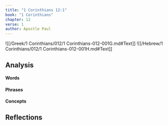 ```yaml
---
title: "1 Corinthians 12:1"
book: "1 Corinthians"
chapter: 12
verse: 1
author: Apostle Paul
---
```

![[/Greek/1 Corinthians/012/1 Corinthians-012-001G.md#Text]]
![[/Hebrew/1 Corinthians/012/1 Corinthians-012-001H.md#Text]]

## Analysis

#### Words

#### Phrases

#### Concepts

## Reflections
